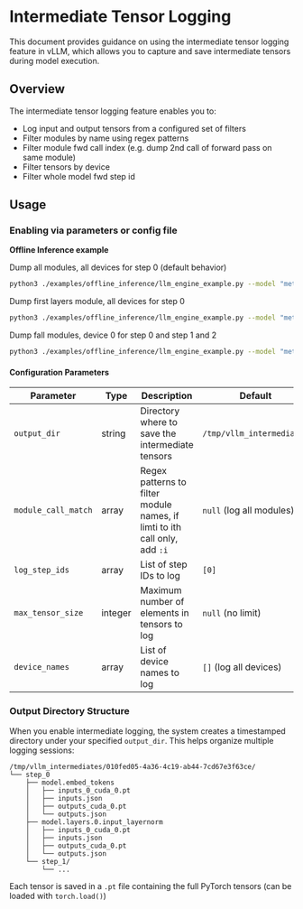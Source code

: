 # Intermediate Tensor Logging

This document provides guidance on using the intermediate tensor logging feature in vLLM, which allows you to capture and save intermediate tensors during model execution.

## Overview

The intermediate tensor logging feature enables you to:

- Log input and output tensors from a configured set of filters
- Filter modules by name using regex patterns
- Filter module fwd call index (e.g. dump 2nd call of forward pass on same module)
- Filter tensors by device
- Filter whole model fwd step id

## Usage

### Enabling via parameters or config file

**Offline Inference example**

Dump all modules, all devices for step 0 (default behavior)

```bash
python3 ./examples/offline_inference/llm_engine_example.py --model "meta-llama/Llama-3.1-8B-Instruct"  --enforce-eager  --intermediate-log-config '{"enabled": true}'
```

Dump first layers module, all devices for step 0

```bash
python3 ./examples/offline_inference/llm_engine_example.py --model "meta-llama/Llama-3.1-8B-Instruct"  --enforce-eager  --intermediate-log-config '{"enabled": true, "module_call_match": "layers\\.0\\."}'
```


Dump fall modules, device 0 for step 0 and step 1 and 2

```bash
python3 ./examples/offline_inference/llm_engine_example.py --model "meta-llama/Llama-3.1-8B-Instruct"  --enforce-eager  --intermediate-log-config '{"enabled": true, "log_step_ids": [1,2], "device_names": ["cuda:0"]}'
```


#### Configuration Parameters

| Parameter | Type | Description | Default |
|-----------|------|-------------|---------|
| `output_dir` | string | Directory where to save the intermediate tensors | `/tmp/vllm_intermediates` |
| `module_call_match` | array | Regex patterns to filter module names, if limti to ith call only, add `:i` | `null` (log all modules) |
| `log_step_ids` | array | List of step IDs to log | `[0]` |
| `max_tensor_size` | integer | Maximum number of elements in tensors to log | `null` (no limit) |
| `device_names` | array | List of device names to log | `[]` (log all devices) |

### Output Directory Structure

When you enable intermediate logging, the system creates a timestamped directory under your specified `output_dir`. This helps organize multiple logging sessions:

```
/tmp/vllm_intermediates/010fed05-4a36-4c19-ab44-7cd67e3f63ce/
└── step_0
    ├── model.embed_tokens
    │   ├── inputs_0_cuda_0.pt
    │   ├── inputs.json
    │   ├── outputs_cuda_0.pt
    │   └── outputs.json
    ├── model.layers.0.input_layernorm
    │   ├── inputs_0_cuda_0.pt
    │   ├── inputs.json
    │   ├── outputs_cuda_0.pt
    │   └── outputs.json
    └── step_1/
        └── ...
```

Each tensor is saved in a `.pt` file containing the full PyTorch tensors (can be loaded with `torch.load()`)
